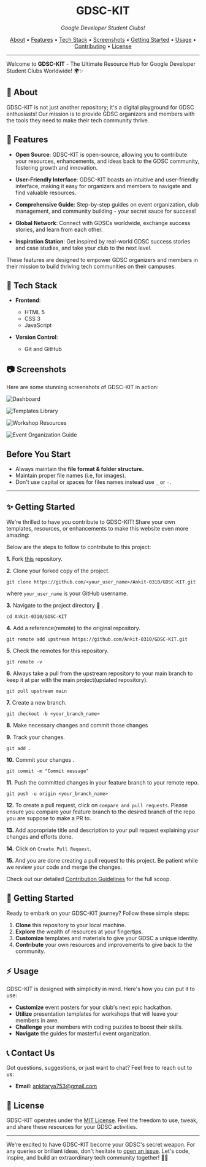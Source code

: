 <h1 align="center">GDSC-KIT</h1>



<p align="center">
  <em> Google Developer Student Clubs!</em>
</p>

<p align="center">
  <a href="#about">About</a> •
  <a href="#features">Features</a> •
  <a href="#tech-stack">Tech Stack</a> •
  <a href="#screenshots">Screenshots</a> •
  <a href="#getting-started">Getting Started</a> •
  <a href="#usage">Usage</a> •
  <a href="#contributing">Contributing</a> •
  <a href="#license">License</a>
</p>

---

Welcome to **GDSC-KIT** - The Ultimate Resource Hub for Google Developer Student Clubs Worldwide! 🌍✨


## :rocket: About

GDSC-KIT is not just another repository; it's a digital playground for GDSC enthusiasts! Our mission is to provide GDSC organizers and members with the tools they need to make their tech community thrive.

## :star2: Features

- **Open Source**: GDSC-KIT is open-source, allowing you to contribute your resources, enhancements, and ideas back to the GDSC community, fostering growth and innovation.


- **User-Friendly Interface**: GDSC-KIT boasts an intuitive and user-friendly interface, making it easy for organizers and members to navigate and find valuable resources.

- **Comprehensive Guide**: Step-by-step guides on event organization, club management, and community building - your secret sauce for success!

- **Global Network**: Connect with GDSCs worldwide, exchange success stories, and learn from each other.

- **Inspiration Station**: Get inspired by real-world GDSC success stories and case studies, and take your club to the next level.

These features are designed to empower GDSC organizers and members in their mission to build thriving tech communities on their campuses.

## :wrench: Tech Stack

- **Frontend**: 
  - HTML 5
  - CSS 3
  - JavaScript 
  
- **Version Control**: 
  - Git and GitHub


## :camera: Screenshots

Here are some stunning screenshots of GDSC-KIT in action:


   ![Dashboard](screenshot/dashboard.png)


   ![Templates Library](screenshot/templates.png)


   ![Workshop Resources](screenshot/workshops.png)


   ![Event Organization Guide](screenshot/guide.png)
   

 ## Before You Start

- Always maintain the **file format & folder structure.**
- Maintain proper file names (i.e, for images).
- Don't use capital or spaces for files names instead use `_` or `-`.

---


<!-- GETTING STARTED -->

## :sparkles: Getting Started

We're thrilled to have you contribute to GDSC-KIT! Share your own templates, resources, or enhancements to make this website even more amazing:

Below are the steps to follow to contribute to this project:

**1.** Fork [this](https://github.com/Ankit-0310/GDSC-KIT) repository.

**2.** Clone your forked copy of the project.

```
git clone https://github.com/<your_user_name>/Ankit-0310/GDSC-KIT.git
```

where `your_user_name` is your GitHub username.

**3.** Navigate to the project directory :file_folder: .

```
cd Ankit-0310/GDSC-KIT
```

**4.** Add a reference(remote) to the original repository.

```
git remote add upstream https://github.com/Ankit-0310/GDSC-KIT.git
```

**5.** Check the remotes for this repository.

```
git remote -v
```

**6.** Always take a pull from the upstream repository to your main branch to keep it at par with the main project(updated repository).

```
git pull upstream main
```

**7.** Create a new branch.

```
git checkout -b <your_branch_name>
```

**8.** Make necessary changes and commit those changes

**9.** Track your changes.

```
git add .
```

**10.** Commit your changes .

```
git commit -m "Commit message"
```

**11.** Push the committed changes in your feature branch to your remote repo.

```
git push -u origin <your_branch_name>
```

**12.** To create a pull request, click on `compare and pull requests`. Please ensure you compare your feature branch to the desired branch of the repo you are suppose to make a PR to.

**13.** Add appropriate title and description to your pull request explaining your changes and efforts done.

**14.** Click on `Create Pull Request`.

**15.** And you are done creating a pull request to this project. Be patient while we review your code and merge the changes.

Check out our detailed [Contribution Guidelines](CONTRIBUTING.md) for the full scoop.


## :rocket: Getting Started

Ready to embark on your GDSC-KIT journey? Follow these simple steps:

1. **Clone** this repository to your local machine.
2. **Explore** the wealth of resources at your fingertips.
3. **Customize** templates and materials to give your GDSC a unique identity.
4. **Contribute** your own resources and improvements to give back to the community.

## :zap: Usage

GDSC-KIT is designed with simplicity in mind. Here's how you can put it to use:

- **Customize** event posters for your club's next epic hackathon.
- **Utilize** presentation templates for workshops that will leave your members in awe.
- **Challenge** your members with coding puzzles to boost their skills.
- **Navigate** the guides for masterful event organization.



## :telephone_receiver: Contact Us

Got questions, suggestions, or just want to chat? Feel free to reach out to us:

- **Email**: [ankitarya753@gmail.com](mailto:ankitarya753@gmail.com)

## :page_with_curl: License

GDSC-KIT operates under the [MIT License](LICENSE.md). Feel the freedom to use, tweak, and share these resources for your GDSC activities.

---

We're excited to have GDSC-KIT become your GDSC's secret weapon. For any queries or brilliant ideas, don't hesitate to [open an issue](https://github.com/Ankit-0310/GDSC-KIT/issues). Let's code, inspire, and build an extraordinary tech community together! 🚀🔥

